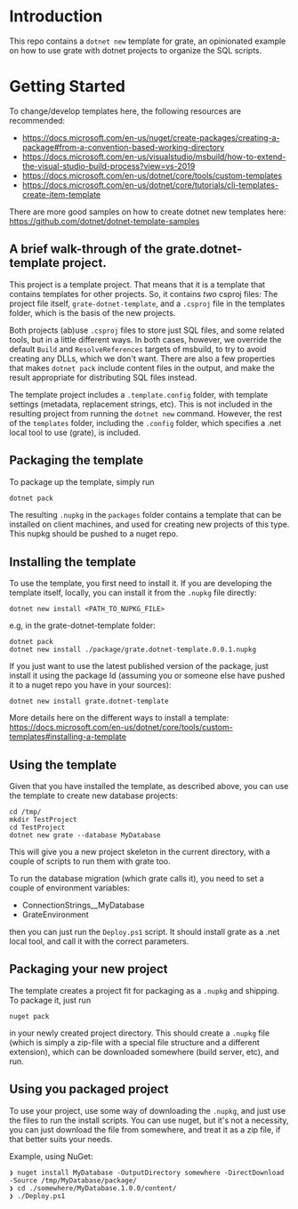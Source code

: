 # Introduction 
This repo contains a `dotnet new` template for grate, an opinionated example on how to use grate with dotnet projects
to organize the SQL scripts.

# Getting Started
To change/develop templates here, the following resources are recommended:

* https://docs.microsoft.com/en-us/nuget/create-packages/creating-a-package#from-a-convention-based-working-directory
* https://docs.microsoft.com/en-us/visualstudio/msbuild/how-to-extend-the-visual-studio-build-process?view=vs-2019
* https://docs.microsoft.com/en-us/dotnet/core/tools/custom-templates
* https://docs.microsoft.com/en-us/dotnet/core/tutorials/cli-templates-create-item-template

There are more good samples on how to create dotnet new templates here: https://github.com/dotnet/dotnet-template-samples

## A brief walk-through of the grate.dotnet-template project.

This project is a template project. That means that it is a template that contains templates for other
projects. So, it contains _two_ csproj files: The project file itself, `grate-dotnet-template`, and 
a `.csproj` file in the templates folder, which is the basis of the new projects.

Both projects (ab)use `.csproj` files to store just SQL files, and some related tools, but in a little different ways.
In both cases, however, we override the default `Build` and `ResolveReferences` targets of msbuild, to try 
to avoid creating any DLLs, which we don't want. There are also a few properties that makes `dotnet pack` include
content files in the output, and make the result appropriate for distributing SQL files instead.

The template project includes a `.template.config` folder, with template settings (metadata, replacement strings, etc). 
This is not included in the resulting project from running the `dotnet new` command. However, the rest of the
`templates` folder, including the `.config` folder, which specifies a .net local tool to use (grate), is included.

## Packaging the template

To package up the template, simply run 

```powershell
dotnet pack
```

The resulting `.nupkg` in the `packages` folder contains a template that can be installed on client machines, and used for creating new projects
of this type. This nupkg should be pushed to a nuget repo.


## Installing the template

To use the template, you first need to install it. If you are developing the template itself, locally, you can install it 
from the `.nupkg` file directly:

```pwsh
dotnet new install <PATH_TO_NUPKG_FILE>
```

e.g, in the grate-dotnet-template folder:
```pwsh
dotnet pack
dotnet new install ./package/grate.dotnet-template.0.0.1.nupkg
```

If you just want to use the latest published version of the package, just install it using the package Id 
(assuming you or someone else have pushed it to a nuget repo you have in your sources):

```pwsh
dotnet new install grate.dotnet-template
```

More details here on the different ways to install a template: 
https://docs.microsoft.com/en-us/dotnet/core/tools/custom-templates#installing-a-template

## Using the template

Given that you have installed the template, as described above, you can use the template to create new database projects:

```pwsh
cd /tmp/
mkdir TestProject
cd TestProject
dotnet new grate --database MyDatabase
```

This will give you a new project skeleton in the current directory, with a couple of scripts to run them with grate too.

To run the database migration (which grate calls it), you need to set a couple of environment variables:

* ConnectionStrings__MyDatabase
* GrateEnvironment

then you can just run the `Deploy.ps1` script. It should install grate as a .net local tool, and call it with the 
correct parameters.

## Packaging your new project

The template creates a project fit for packaging as a `.nupkg` and shipping. To package it, just run 
```pwsh
nuget pack
```

in your newly created project directory. This should create a `.nupkg` file (which is simply a zip-file 
with a special file structure and a different extension), which can be downloaded somewhere (build server, etc), and 
run.

## Using you packaged project

To use your project, use some way of downloading the `.nupkg`, and just use the files to run the install scripts. 
You can use nuget, but it's not a necessity, you can just download the file from somewhere, and treat it as a zip 
file, if that better suits your needs.

Example, using NuGet:

```pwsh
❯ nuget install MyDatabase -OutputDirectory somewhere -DirectDownload -Source /tmp/MyDatabase/package/
❯ cd ./somewhere/MyDatabase.1.0.0/content/
❯ ./Deploy.ps1 
```
